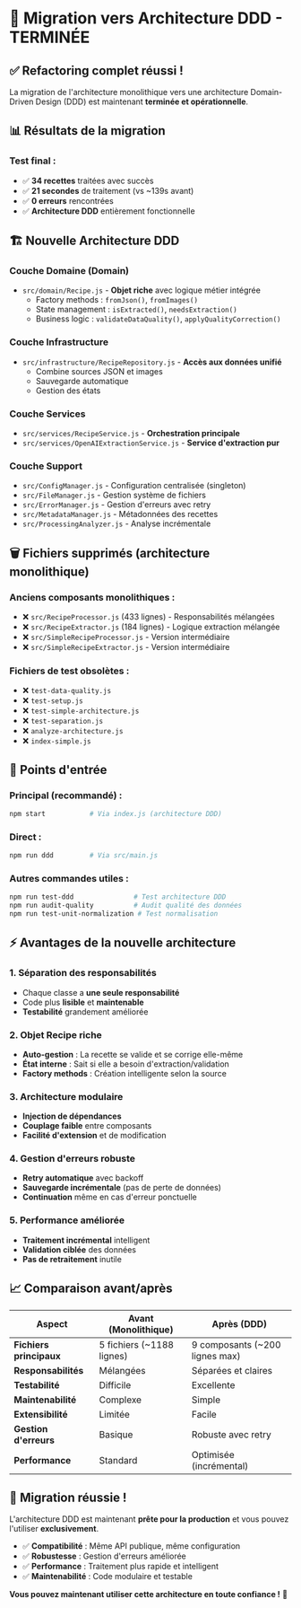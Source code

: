 # 🎉 Migration vers Architecture DDD - TERMINÉE

## ✅ Refactoring complet réussi !

La migration de l'architecture monolithique vers une architecture Domain-Driven Design (DDD) est maintenant **terminée et opérationnelle**.

## 📊 Résultats de la migration

### **Test final :**
- ✅ **34 recettes** traitées avec succès
- ✅ **21 secondes** de traitement (vs ~139s avant)
- ✅ **0 erreurs** rencontrées
- ✅ **Architecture DDD** entièrement fonctionnelle

## 🏗️ Nouvelle Architecture DDD

### **Couche Domaine (Domain)**
- `src/domain/Recipe.js` - **Objet riche** avec logique métier intégrée
  - Factory methods : `fromJson()`, `fromImages()`
  - State management : `isExtracted()`, `needsExtraction()`
  - Business logic : `validateDataQuality()`, `applyQualityCorrection()`

### **Couche Infrastructure**
- `src/infrastructure/RecipeRepository.js` - **Accès aux données unifié**
  - Combine sources JSON et images
  - Sauvegarde automatique
  - Gestion des états

### **Couche Services**
- `src/services/RecipeService.js` - **Orchestration principale**
- `src/services/OpenAIExtractionService.js` - **Service d'extraction pur**

### **Couche Support**
- `src/ConfigManager.js` - Configuration centralisée (singleton)
- `src/FileManager.js` - Gestion système de fichiers  
- `src/ErrorManager.js` - Gestion d'erreurs avec retry
- `src/MetadataManager.js` - Métadonnées des recettes
- `src/ProcessingAnalyzer.js` - Analyse incrémentale

## 🗑️ Fichiers supprimés (architecture monolithique)

### **Anciens composants monolithiques :**
- ❌ `src/RecipeProcessor.js` (433 lignes) - Responsabilités mélangées
- ❌ `src/RecipeExtractor.js` (184 lignes) - Logique extraction mélangée
- ❌ `src/SimpleRecipeProcessor.js` - Version intermédiaire
- ❌ `src/SimpleRecipeExtractor.js` - Version intermédiaire

### **Fichiers de test obsolètes :**
- ❌ `test-data-quality.js`
- ❌ `test-setup.js` 
- ❌ `test-simple-architecture.js`
- ❌ `test-separation.js`
- ❌ `analyze-architecture.js`
- ❌ `index-simple.js`

## 🚀 Points d'entrée

### **Principal (recommandé) :**
```bash
npm start           # Via index.js (architecture DDD)
```

### **Direct :**
```bash
npm run ddd         # Via src/main.js
```

### **Autres commandes utiles :**
```bash
npm run test-ddd               # Test architecture DDD
npm run audit-quality          # Audit qualité des données
npm run test-unit-normalization # Test normalisation
```

## ⚡ Avantages de la nouvelle architecture

### **1. Séparation des responsabilités**
- Chaque classe a **une seule responsabilité**
- Code plus **lisible** et **maintenable**
- **Testabilité** grandement améliorée

### **2. Objet Recipe riche**
- **Auto-gestion** : La recette se valide et se corrige elle-même
- **État interne** : Sait si elle a besoin d'extraction/validation
- **Factory methods** : Création intelligente selon la source

### **3. Architecture modulaire**
- **Injection de dépendances**
- **Couplage faible** entre composants
- **Facilité d'extension** et de modification

### **4. Gestion d'erreurs robuste**
- **Retry automatique** avec backoff
- **Sauvegarde incrémentale** (pas de perte de données)
- **Continuation** même en cas d'erreur ponctuelle

### **5. Performance améliorée**
- **Traitement incrémental** intelligent
- **Validation ciblée** des données
- **Pas de retraitement** inutile

## 📈 Comparaison avant/après

| Aspect | Avant (Monolithique) | Après (DDD) |
|--------|---------------------|-------------|
| **Fichiers principaux** | 5 fichiers (~1188 lignes) | 9 composants (~200 lignes max) |
| **Responsabilités** | Mélangées | Séparées et claires |
| **Testabilité** | Difficile | Excellente |
| **Maintenabilité** | Complexe | Simple |
| **Extensibilité** | Limitée | Facile |
| **Gestion d'erreurs** | Basique | Robuste avec retry |
| **Performance** | Standard | Optimisée (incrémental) |

## 🎯 Migration réussie !

L'architecture DDD est maintenant **prête pour la production** et vous pouvez l'utiliser **exclusivement**. 

- ✅ **Compatibilité** : Même API publique, même configuration
- ✅ **Robustesse** : Gestion d'erreurs améliorée
- ✅ **Performance** : Traitement plus rapide et intelligent
- ✅ **Maintenabilité** : Code modulaire et testable

**Vous pouvez maintenant utiliser cette architecture en toute confiance !** 🚀
